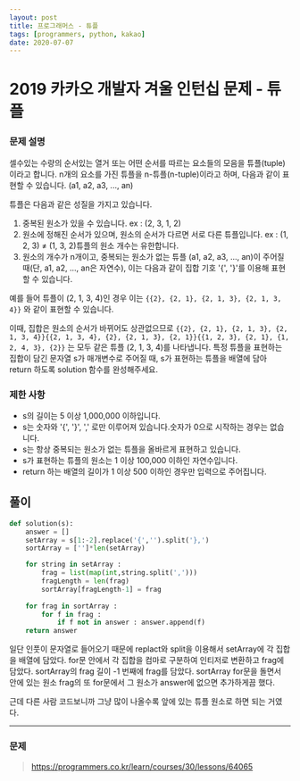 ```yaml
---
layout: post
title: 프로그래머스 - 튜플
tags: [programmers, python, kakao]
date: 2020-07-07
---
```


# 2019 카카오 개발자 겨울 인턴십 문제 - 튜플

### 문제 설명

셀수있는 수량의 순서있는 열거 또는 어떤 순서를 따르는 요소들의 모음을 튜플(tuple)이라고 합니다. 
n개의 요소를 가진 튜플을 n-튜플(n-tuple)이라고 하며, 다음과 같이 표현할 수 있습니다. (a1, a2, a3, ..., an)

튜플은 다음과 같은 성질을 가지고 있습니다.

1. 중복된 원소가 있을 수 있습니다. ex : (2, 3, 1, 2)
2. 원소에 정해진 순서가 있으며, 원소의 순서가 다르면 서로 다른 튜플입니다.
ex : (1, 2, 3) ≠ (1, 3, 2)튜플의 원소 개수는 유한합니다.
1. 원소의 개수가 n개이고, 중복되는 원소가 없는 튜플 (a1, a2, a3, ..., an)이 주어질 때(단, a1, a2, ..., an은 자연수), 이는 다음과 같이 집합 기호 '{', '}'를 이용해 표현할 수 있습니다.

예를 들어 튜플이 (2, 1, 3, 4)인 경우 이는 `{{2}, {2, 1}, {2, 1, 3}, {2, 1, 3, 4}}` 와 같이 표현할 수 있습니다.

이때, 집합은 원소의 순서가 바뀌어도 상관없으므로 `{{2}, {2, 1}, {2, 1, 3}, {2, 1, 3, 4}}{{2, 1, 3, 4}, {2}, {2, 1, 3}, {2, 1}}{{1, 2, 3}, {2, 1}, {1, 2, 4, 3}, {2}}` 는 모두 같은 튜플 (2, 1, 3, 4)를 나타냅니다. 특정 튜플을 표현하는 집합이 담긴 문자열 s가 매개변수로 주어질 때, s가 표현하는 튜플을 배열에 담아 return 하도록 solution 함수를 완성해주세요.

### 제한 사항

- s의 길이는 5 이상 1,000,000 이하입니다.
- s는 숫자와 '{', '}', ',' 로만 이루어져 있습니다.숫자가 0으로 시작하는 경우는 없습니다.
- s는 항상 중복되는 원소가 없는 튜플을 올바르게 표현하고 있습니다.
- s가 표현하는 튜플의 원소는 1 이상 100,000 이하인 자연수입니다.
- return 하는 배열의 길이가 1 이상 500 이하인 경우만 입력으로 주어집니다.
 
## 풀이

```python
def solution(s):
    answer = []
    setArray = s[1:-2].replace('{','').split('},')
    sortArray = ['']*len(setArray)

    for string in setArray :
        frag = list(map(int,string.split(',')))
        fragLength = len(frag)
        sortArray[fragLength-1] = frag
    
    for frag in sortArray :
        for f in frag :
            if f not in answer : answer.append(f)
    return answer
```

일단 인풋이 문자열로 들어오기 때문에 replact와 split을 이용해서 setArray에 각 집합을 배열에 담았다.
for문 안에서 각 집합을 컴마로 구분하여 인티저로 변환하고 frag에 담았다.
sortArray의 frag 길이 -1 번째에 frag를 담았다.
sortArray for문을 돌면서 안에 있는 원소 frag의 또 for문에서 그 원소가 answer에 없으면 추가하게끔 했다.

근데 다른 사람 코드보니까 그냥 많이 나올수록 앞에 있는 튜플 원소로 하면 되는 거였다.

---

### 문제

> https://programmers.co.kr/learn/courses/30/lessons/64065